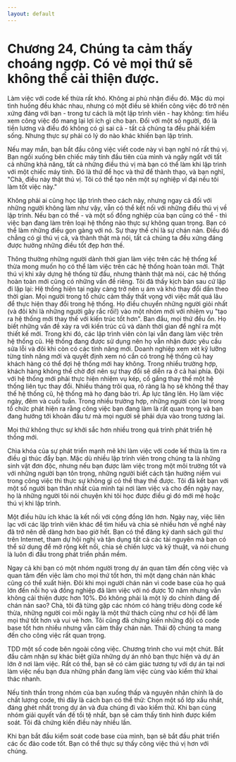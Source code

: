 ```yaml
---
layout: default
---
```


# Chương 24, Chúng ta cảm thấy choáng ngợp. Có vẻ mọi thứ sẽ không thể cải thiện được.

Làm việc với code kế thừa rất khó. Không ai phủ nhận điều đó. Mặc dù mọi tình huống đều khác nhau, nhưng có một điều sẽ khiến công việc đó trở nên xứng đáng với bạn - trong tư cách là một lập trình viên - hay không: tìm hiểu xem công việc đó mang lại lợi ích gì cho bạn. Đối với một số người, đó là tiền lương và điều đó không có gì sai cả - tất cả chúng ta đều phải kiếm sống. Nhưng thực sự phải có lý do nào khác khiến bạn lập trình.

Nếu may mắn, bạn bắt đầu công việc viết code này vì bạn nghĩ nó rất thú vị. Bạn ngồi xuống bên chiếc máy tính đầu tiên của mình và ngây ngất với tất cả những khả năng, tất cả những điều thú vị mà bạn có thể làm khi lập trình với một chiếc máy tính. Đó là thứ để học và thứ để thành thạo, và bạn nghĩ, "Chà, điều này thật thú vị. Tôi có thể tạo nên một sự nghiệp vĩ đại nếu tôi làm tốt việc này."

Không phải ai cũng học lập trình theo cách này, nhưng ngay cả đối với những người không làm như vậy, vẫn có thể kết nối với những điều thú vị về lập trình. Nếu bạn có thể - và một số đồng nghiệp của bạn cũng có thể - thì việc bạn đang làm trên loại hệ thống nào thực sự không quan trọng. Bạn có thể làm những điều gọn gàng với nó. Sự thay thế chỉ là sự chán nản. Điều đó chẳng có gì thú vị cả, và thành thật mà nói, tất cả chúng ta đều xứng đáng được hưởng những điều tốt đẹp hơn thế.

Thông thường những người dành thời gian làm việc trên các hệ thống kế thừa mong muốn họ có thể làm việc trên các hệ thống hoàn toàn mới. Thật thú vị khi xây dựng hệ thống từ đầu, nhưng thành thật mà nói, các hệ thống hoàn toàn mới cũng có những vấn đề riêng. Tôi đã thấy kịch bản sau cứ lặp đi lặp lại: Hệ thống hiện tại ngày càng trở nên u ám và khó thay đổi dần theo thời gian. Mọi người trong tổ chức cảm thấy thất vọng với việc mất quá lâu để thực hiện thay đổi trong hệ thống. Họ điều chuyển những người giỏi nhất (và đôi khi là những người gây rắc rối!) vào một nhóm mới với nhiệm vụ "tạo ra hệ thống mới thay thế với kiến trúc tốt hơn". Ban đầu, mọi thứ đều ổn. Họ biết những vấn đề xảy ra với kiến trúc cũ và dành thời gian để nghĩ ra một thiết kế mới. Trong khi đó, các lập trình viên còn lại vẫn đang làm việc trên hệ thống cũ. Hệ thống đang được sử dụng nên họ vẫn nhận được yêu cầu sửa lỗi và đôi khi còn có các tính năng mới. Doanh nghiệp xem xét kỹ lưỡng từng tính năng mới và quyết định xem nó cần có trong hệ thống cũ hay khách hàng có thể đợi hệ thống mới hay không. Trong nhiều trường hợp, khách hàng không thể chờ đợi nên sự thay đổi sẽ diễn ra ở cả hai phía. Đội với hệ thống mới phải thực hiện nhiệm vụ kép, cố gắng thay thế một hệ thống liên tục thay đổi. Nhiều tháng trôi qua, rõ ràng là họ sẽ không thể thay thế hệ thống cũ, hệ thống mà họ đang bảo trì. Áp lực tăng lên. Họ làm việc ngày, đêm và cuối tuần. Trong nhiều trường hợp, những người còn lại trong tổ chức phát hiện ra rằng công việc bạn đang làm là rất quan trọng và bạn đang hướng tới khoản đầu tư mà mọi người sẽ phải dựa vào trong tương lai.

Mọi thứ không thực sự khởi sắc hơn nhiều trong quá trình phát triển hệ thống mới.

Chìa khóa của sự phát triển mạnh mẽ khi làm việc với code kế thừa là tìm ra điều gì thúc đẩy bạn. Mặc dù nhiều lập trình viên trong chúng ta là những sinh vật đơn độc, nhưng nếu bạn được làm việc trong một môi trường tốt và với những người bạn tôn trọng, những người biết cách tận hưởng niềm vui trong công việc thì thực sự không gì có thể thay thế được. Tôi đã kết bạn với một số người bạn thân nhất của mình tại nơi làm việc và cho đến ngày nay, họ là những người tôi nói chuyện khi tôi học được điều gì đó mới mẻ hoặc thú vị khi lập trình.

Một điều hữu ích khác là kết nối với cộng đồng lớn hơn. Ngày nay, việc liên lạc với các lập trình viên khác để tìm hiểu và chia sẻ nhiều hơn về nghề này đã trở nên dễ dàng hơn bao giờ hết. Bạn có thể đăng ký danh sách gửi thư trên Internet, tham dự hội nghị và tận dụng tất cả các tài nguyên mà bạn có thể sử dụng để mở rộng kết nối, chia sẻ chiến lược và kỹ thuật, và nói chung là luôn đi đầu trong phát triển phần mềm.

Ngay cả khi bạn có một nhóm người trong dự án quan tâm đến công việc và quan tâm đến việc làm cho mọi thứ tốt hơn, thì một dạng chán nản khác cũng có thể xuất hiện. Đôi khi mọi người chán nản vì code base của họ quá lớn đến nỗi họ và đồng nghiệp đã làm việc với nó được 10 năm nhưng vẫn không cải thiện được hơn 10%. Đó không phải là một lý do chính đáng để chán nản sao? Chà, tôi đã từng gặp các nhóm có hàng triệu dòng code kế thừa, những người coi mỗi ngày là một thử thách cũng như cơ hội để làm mọi thứ tốt hơn và vui vẻ hơn. Tôi cũng đã chứng kiến những đội có code base tốt hơn nhiều nhưng vẫn cảm thấy chán nản. Thái độ chúng ta mang đến cho công việc rất quan trọng.

TDD một số code bên ngoài công việc. Chương trình cho vui một chút. Bắt đầu cảm nhận sự khác biệt giữa những dự án nhỏ bạn thực hiện và dự án lớn ở nơi làm việc. Rất có thể, bạn sẽ có cảm giác tương tự với dự án tại nơi làm việc nếu bạn đưa những phần đang làm việc cùng vào kiểm thử khai thác nhanh.

Nếu tinh thần trong nhóm của bạn xuống thấp và nguyên nhân chính là do chất lượng code, thì đây là cách bạn có thể thử: Chọn một số lớp xấu nhất, đáng ghét nhất trong dự án và đưa chúng đi vào kiểm thử. Khi bạn cùng nhóm giải quyết vấn đề tồi tệ nhất, bạn sẽ cảm thấy tình hình được kiểm soát. Tôi đã chứng kiến điều này nhiều lần.

Khi bạn bắt đầu kiểm soát code base của mình, bạn sẽ bắt đầu phát triển các ốc đảo code tốt. Bạn có thể thực sự thấy công việc thú vị hơn với chúng.